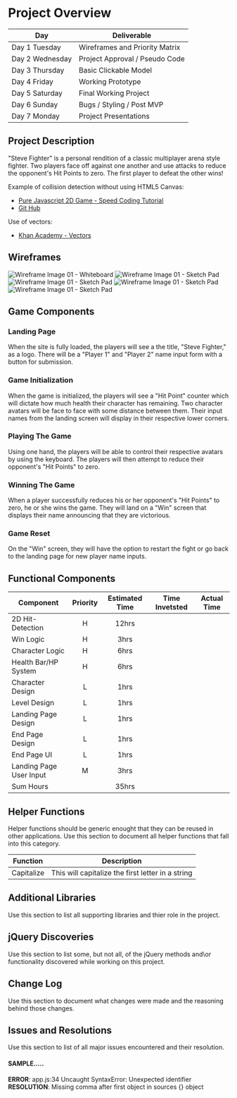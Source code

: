 # Project Overview
Day | Deliverable
------------ | -------------
Day 1 Tuesday | Wireframes and Priority Matrix
Day 2 Wednesday | Project Approval / Pseudo Code
Day 3 Thursday | Basic Clickable Model
Day 4 Friday  | Working Prototype
Day 5 Saturday | Final Working Project
Day 6 Sunday | Bugs / Styling / Post MVP
Day 7 Monday | Project Presentations

## Project Description

"Steve Fighter" is a personal rendition of a classic multiplayer arena style 
fighter. Two players face off against one another and use attacks to reduce the 
opponent's Hit Points to zero. The first player to defeat the other wins!

Example of collision detection without using HTML5 Canvas:
* [Pure Javascript 2D Game - Speed Coding Tutorial](https://www.youtube.com/watch?v=Tk3YUimJtbY)
* [Git Hub](https://github.com/Ishtmeet-Singh/Js_game)

Use of vectors:
* [Khan Academy - Vectors](https://www.khanacademy.org/computing/computer-programming/programming-natural-simulations/programming-vectors/a/intro-to-vectors)

## Wireframes
![Wireframe Image 01 - Whiteboard](assets/wireframe001.jpg)
![Wireframe Image 01 - Sketch Pad](assets/wireframe002.jpg)
![Wireframe Image 01 - Sketch Pad](assets/wireframe003.jpg)
![Wireframe Image 01 - Sketch Pad](assets/wireframe004.jpg)
![Wireframe Image 01 - Sketch Pad](assets/wireframe005.jpg)

## Game Components

### Landing Page
When the site is fully loaded, the players will see a the title, "Steve Fighter," 
as a logo. There will be a "Player 1" and "Player 2" name input form with a 
button for submission.

### Game Initialization
When the game is initialized, the players will see a "Hit Point" counter which
will dictate how much health their character has remaining. Two character avatars
will be face to face with some distance between them. Their input names from the
landing screen will display in their respective lower corners.

### Playing The Game
Using one hand, the players will be able to control their respective avatars by
using the keyboard. The players will then attempt to reduce their opponent's 
"Hit Points" to zero.

### Winning The Game
When a player successfully reduces his or her opponent's "Hit Points" to zero, he
or she wins the game. They will land on a "Win" screen that displays their name
announcing that they are victorious.  

### Game Reset
On the "Win" screen, they will have the option to restart the fight or go back to
the landing page for new player name inputs.

## Functional Components
| Component | Priority | Estimated Time | Time Invetsted | Actual Time |
| --- | :---: |  :---: | :---: | :---: |
| 2D Hit-Detection | H | 12hrs | | |
| Win Logic | H | 3hrs | | |
| Character Logic | H | 6hrs | | |
| Health Bar/HP System | H | 6hrs | | |
| Character Design | L | 1hrs | | |
| Level Design | L | 1hrs | | |
| Landing Page Design | L | 1hrs | | |
| End Page Design | L | 1hrs | | |
| End Page UI | L | 1hrs | | |
| Landing Page User Input | M | 3hrs | | |
| Sum Hours | | 35hrs | | |

## Helper Functions
Helper functions should be generic enought that they can be reused in other applications. Use this section to document all helper functions that fall into this category.

| Function | Description | 
| --- | :---: |  
| Capitalize | This will capitalize the first letter in a string | 

## Additional Libraries
 Use this section to list all supporting libraries and thier role in the project. 

## jQuery Discoveries
 Use this section to list some, but not all, of the jQuery methods and\or functionality discovered while working on this project.

## Change Log
 Use this section to document what changes were made and the reasoning behind those changes.  

## Issues and Resolutions
 Use this section to list of all major issues encountered and their resolution.

#### SAMPLE.....
**ERROR**: app.js:34 Uncaught SyntaxError: Unexpected identifier                                
**RESOLUTION**: Missing comma after first object in sources {} object
